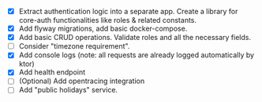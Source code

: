 - [x] Extract authentication logic into a separate app.
   Create a library for core-auth functionalities like roles & related constants.
- [x] Add flyway migrations, add basic docker-compose.
- [x] Add basic CRUD operations. Validate roles and all the necessary fields.
- [ ] Consider "timezone requirement".
- [x] Add console logs (note: all requests are already logged automatically by ktor)
- [x] Add health endpoint
- [ ] (Optional) Add opentracing integration
- [ ] Add "public holidays" service.
